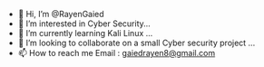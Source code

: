 - 👋 Hi, I’m @RayenGaied
- 👀 I’m interested in Cyber Security...
- 🌱 I’m currently learning Kali Linux ...
- 💞️ I’m looking to collaborate on a small Cyber security project ...
- 📫 How to reach me Email : gaiedrayen8@gmail.com

<!---
RayenGaied/RayenGaied is a ✨ special ✨ repository because its `README.md` (this file) appears on your GitHub profile.
You can click the Preview link to take a look at your changes.
--->

